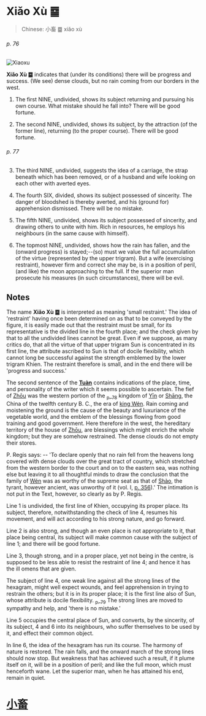 # Xiǎo Xù ䷈

> Chinese: 小畜 ䷈ xiǎo xù

###### p. 76

![Xiaoxu](https://88o.io/wp-content/uploads/2018/09/09-e5b08fe7959cxiaoxu.jpg)

**Xiǎo Xù ䷈** indicates that (under its conditions) there will be progress and success. (We see) dense clouds, but no rain coming from our borders in the west.

1. The first NINE, undivided, shows its subject returning and pursuing his own course. What mistake should he fall into? There will be good fortune.

2. The second NINE, undivided, shows its subject, by the attraction (of the former line), returning (to the proper course). There will be good fortune.

###### p. 77

3. The third NINE, undivided, suggests the idea of a carriage, the strap beneath which has been removed, or of a husband and wife looking on each other with averted eyes.

4. The fourth SIX, divided, shows its subject possessed of sincerity. The danger of bloodshed is thereby averted, and his (ground for) apprehension dismissed. There will be no mistake.

5. The fifth NINE, undivided, shows its subject possessed of sincerity, and drawing others to unite with him. Rich in resources, he employs his neighbours (in the same cause with himself).

6. The topmost NINE, undivided, shows how the rain has fallen, and the (onward progress) is stayed;--(so) must we value the full accumulation of the virtue (represented by the upper trigram). But a wife (exercising restraint), however firm and correct she may be, is in a position of peril, (and like) the moon approaching to the full. If the superior man prosecute his measures (in such circumstances), there will be evil.

## Notes

The name **Xiǎo Xù ䷈** is interpreted as meaning 'small restraint.' The idea of 'restraint' having once been determined on as that to be conveyed by the figure,
it is easily made out that the restraint must be small, for its representative is the divided line in the fourth place; and the check given by that to all the undivided lines cannot be great. Even if we suppose, as many critics do, that all the virtue of that upper trigram Sun is concentrated in its first line, the attribute ascribed to Sun is that of docile flexibility, which cannot long be successful against the strength emblemed by the lower trigram Khien. The restraint therefore is small, and in the end there will be 'progress and success.'

The second sentence of the [**Tuàn**](https://en.wikipedia.org/wiki/Ten_Wings) contains indications of the place, time, and personality of the writer which it seems possible to ascertain. The fief of [Zhōu](https://en.wikipedia.org/wiki/Zhou_dynasty) was the western portion of the [<sub>p. 78</sub>](e5b1a5lv.md#p-78) kingdom of [Yīn](https://en.wiktionary.org/wiki/殷代) or [Shāng](https://en.wikipedia.org/wiki/Shang_dynasty), the China of the twelfth century B. C., the era of [king Wén](https://en.wikipedia.org/wiki/King_Wen_of_Zhou). Rain coming and moistening the ground is the cause of the beauty and luxuriance of the vegetable world, and the emblem of the blessings flowing from good training and good government. Here therefore in the west, the hereditary territory of the house of [Zhōu](https://en.wikipedia.org/wiki/Zhou_dynasty), are blessings which might enrich the whole kingdom; but they are somehow restrained. The dense clouds do not empty their stores.

P. Regis says: -- 'To declare openly that no rain fell from the heavens long covered with dense clouds over the great tract of country, which stretched from the western border to the court and on to the eastern sea, was nothing else but leaving it to all thoughtful minds to draw the conclusion that the family of [Wén](https://en.wikipedia.org/wiki/King_Wen_of_Zhou) was as worthy of the supreme seat as that of [Shào](https://en.wikipedia.org/wiki/Duke_of_Shao), the tyrant, however ancient, was unworthy of it (vol. I, [p. 356](appendix03s1.md#p-356)).' The intimation is not put in the Text, however, so clearly as by P. Regis.

Line 1 is undivided, the first line of Khien, occupying its proper place. Its subject, therefore, notwithstanding the check of line 4, resumes his movement, and will act according to his strong nature, and go forward.

Line 2 is also strong, and though an even place is not appropriate to it, that place being central, its subject will make common cause with the subject of line 1; and there will be good fortune.

Line 3, though strong, and in a proper place, yet not being in the centre, is supposed to be less able to resist the restraint of line 4; and hence it has the ill omens that are given.

The subject of line 4, one weak line against all the strong lines of the hexagram, might well expect wounds, and feel apprehension in trying to restrain the others; but it is in its proper place; it is the first line also of Sun, whose attribute is docile flexibility. [<sub>p. 79</sub>](e5b1a5lv.md#p-79) The strong lines are moved to sympathy and help, and 'there is no mistake.'

Line 5 occupies the central place of Sun, and converts, by the sincerity, of its subject, 4 and 6 into its neighbours, who suffer themselves to be used by it, and effect their common object.

In line 6, the idea of the hexagram has run its course. The harmony of nature is restored. The rain falls, and the onward march of the strong lines should now stop. But weakness that has achieved such a result, if it plume itself on it, will be in a position of peril; and like the full moon, which must henceforth wane. Let the superior man, when he has attained his end, remain in quiet.

# [小畜](./e5b08fe7959cxiaoxu_cn.md)
